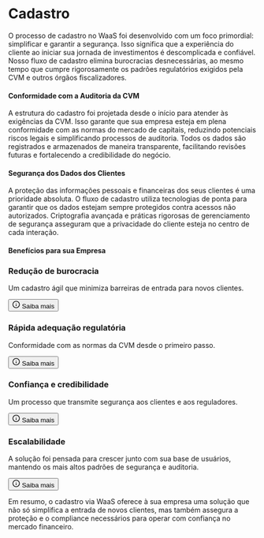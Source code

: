 # Cadastro

O processo de cadastro no WaaS foi desenvolvido com um foco primordial: simplificar e garantir a segurança. Isso significa que a experiência do cliente ao iniciar sua jornada de investimentos é descomplicada e confiável. Nosso fluxo de cadastro elimina burocracias desnecessárias, ao mesmo tempo que cumpre rigorosamente os padrões regulatórios exigidos pela CVM e outros órgãos fiscalizadores.

#### Conformidade com a Auditoria da CVM

A estrutura do cadastro foi projetada desde o início para atender às exigências da CVM. Isso garante que sua empresa esteja em plena conformidade com as normas do mercado de capitais, reduzindo potenciais riscos legais e simplificando processos de auditoria. Todos os dados são registrados e armazenados de maneira transparente, facilitando revisões futuras e fortalecendo a credibilidade do negócio.

#### Segurança dos Dados dos Clientes

A proteção das informações pessoais e financeiras dos seus clientes é uma prioridade absoluta. O fluxo de cadastro utiliza tecnologias de ponta para garantir que os dados estejam sempre protegidos contra acessos não autorizados. Criptografia avançada e práticas rigorosas de gerenciamento de segurança asseguram que a privacidade do cliente esteja no centro de cada interação.

#### Benefícios para sua Empresa

<div class="grid grid-cols-1 md:grid-cols-2 gap-6 my-8">
  <div class="p-6 rounded-lg border flex flex-col">
    <h3 class="font-bold text-lg mb-2">Redução de burocracia</h3>
    <p class="text-muted-foreground">Um cadastro ágil que minimiza barreiras de entrada para novos clientes.</p>
    <button class="flex items-center gap-1 text-muted-foreground mt-auto text-sm font-medium">
      <svg xmlns="http://www.w3.org/2000/svg" width="16" height="16" viewBox="0 0 24 24" fill="none" stroke="currentColor" stroke-width="2" stroke-linecap="round" stroke-linejoin="round" class="w-4 h-4">
        <circle cx="12" cy="12" r="10"></circle>
        <line x1="12" y1="16" x2="12" y2="12"></line>
        <line x1="12" y1="8" x2="12.01" y2="8"></line>
      </svg>
      Saiba mais
    </button>
  </div>
  
  <div class="p-6 rounded-lg border flex flex-col">
    <h3 class="font-bold text-lg mb-2">Rápida adequação regulatória</h3>
    <p class="text-muted-foreground">Conformidade com as normas da CVM desde o primeiro passo.</p>
    <button class="flex items-center gap-1 text-muted-foreground mt-auto text-sm font-medium">
      <svg xmlns="http://www.w3.org/2000/svg" width="16" height="16" viewBox="0 0 24 24" fill="none" stroke="currentColor" stroke-width="2" stroke-linecap="round" stroke-linejoin="round" class="w-4 h-4">
        <circle cx="12" cy="12" r="10"></circle>
        <line x1="12" y1="16" x2="12" y2="12"></line>
        <line x1="12" y1="8" x2="12.01" y2="8"></line>
      </svg>
      Saiba mais
    </button>
  </div>
  
  <div class="p-6 rounded-lg border flex flex-col">
    <h3 class="font-bold text-lg mb-2">Confiança e credibilidade</h3>
    <p class="text-muted-foreground">Um processo que transmite segurança aos clientes e aos reguladores.</p>
    <button class="flex items-center gap-1 text-muted-foreground mt-auto text-sm font-medium">
      <svg xmlns="http://www.w3.org/2000/svg" width="16" height="16" viewBox="0 0 24 24" fill="none" stroke="currentColor" stroke-width="2" stroke-linecap="round" stroke-linejoin="round" class="w-4 h-4">
        <circle cx="12" cy="12" r="10"></circle>
        <line x1="12" y1="16" x2="12" y2="12"></line>
        <line x1="12" y1="8" x2="12.01" y2="8"></line>
      </svg>
      Saiba mais
    </button>
  </div>
  
  <div class="p-6 rounded-lg border flex flex-col">
    <h3 class="font-bold text-lg mb-2">Escalabilidade</h3>
    <p class="text-muted-foreground">A solução foi pensada para crescer junto com sua base de usuários, mantendo os mais altos padrões de segurança e auditoria.</p>
    <button class="flex items-center gap-1 text-muted-foreground mt-auto text-sm font-medium">
      <svg xmlns="http://www.w3.org/2000/svg" width="16" height="16" viewBox="0 0 24 24" fill="none" stroke="currentColor" stroke-width="2" stroke-linecap="round" stroke-linejoin="round" class="w-4 h-4">
        <circle cx="12" cy="12" r="10"></circle>
        <line x1="12" y1="16" x2="12" y2="12"></line>
        <line x1="12" y1="8" x2="12.01" y2="8"></line>
      </svg>
      Saiba mais
    </button>
  </div>
</div>

Em resumo, o cadastro via WaaS oferece à sua empresa uma solução que não só simplifica a entrada de novos clientes, mas também assegura a proteção e o compliance necessários para operar com confiança no mercado financeiro.